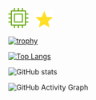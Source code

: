 



<a href='https://docs.github.com/en/developers'><img src='https://raw.githubusercontent.com/acervenky/animated-github-badges/master/assets/devbadge.gif' width='40' height='40'></a> <a href='https://stars.github.com/'><img src='https://raw.githubusercontent.com/acervenky/animated-github-badges/master/assets/starbadge.gif' width='35' height='35'></a> 

[![trophy](https://github-profile-trophy.vercel.app/?username=Ladislau2020)](https://github.com/ryo-ma/github-profile-trophy)

[![Top Langs](https://github-readme-stats.vercel.app/api/top-langs/?username=Ladislau2020)](https://github.com/anuraghazra/github-readme-stats)

![GitHub stats](https://github-readme-stats.vercel.app/api?username=Ladislau2020&show_icons=true&count_private=true)  

![GitHub Activity Graph](https://activity-graph.herokuapp.com/graph?username=Ladislau2020)  


